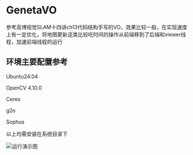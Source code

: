 # GenetaVO
参考高博视觉SLAM十四讲ch13代码结构手写的VO，效果比较一般，在实现速度上有一定优化，将地图更新这类比较吃时间的操作从前端移到了后端和viewer线程，加速前端线程的运行

## 环境主要配置参考
Ubuntu24.04

OpenCV 4.10.0

Ceres

g2o

Sophus

以上均需安装在系统目录下

![运行演示图](https://github.com/user-attachments/assets/f9ec1e13-c758-4a58-994e-81a41d6d8233)
